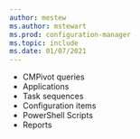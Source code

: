 ```yaml
---
author: mestew
ms.author: mstewart
ms.prod: configuration-manager
ms.topic: include
ms.date: 01/07/2021
---
```

<!--This file is shared by the community-hub and community-hub-contribute .md files. Headings are context driven by the article-->
- CMPivot queries
- Applications
- Task sequences
- Configuration items
- PowerShell Scripts
- Reports
